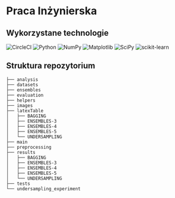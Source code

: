 # Praca Inżynierska
## Wykorzystane technologie
![CircleCI](https://img.shields.io/badge/circle%20ci-%23161616.svg?style=for-the-badge&logo=circleci&logoColor=white)
![Python](https://img.shields.io/badge/python-3670A0?style=for-the-badge&logo=python&logoColor=ffdd54)
![NumPy](https://img.shields.io/badge/numpy-%23013243.svg?style=for-the-badge&logo=numpy&logoColor=white)
![Matplotlib](https://img.shields.io/badge/Matplotlib-%23ffffff.svg?style=for-the-badge&logo=Matplotlib&logoColor=black)
![SciPy](https://img.shields.io/badge/SciPy-%230C55A5.svg?style=for-the-badge&logo=scipy&logoColor=%white)
![scikit-learn](https://img.shields.io/badge/scikit--learn-%23F7931E.svg?style=for-the-badge&logo=scikit-learn&logoColor=white)

## Struktura repozytorium
```
├── analysis
├── datasets
├── ensembles
├── evaluation
├── helpers
├── images
├── latexTable
│   ├── BAGGING
│   ├── ENSEMBLES-3
│   ├── ENSEMBLES-4
│   ├── ENSEMBLES-5
│   └── UNDERSAMPLING
├── main
├── preprocessing
├── results
│   ├── BAGGING
│   ├── ENSEMBLES-3
│   ├── ENSEMBLES-4
│   ├── ENSEMBLES-5
│   └── UNDERSAMPLING
├── tests
└── undersampling_experiment
```


